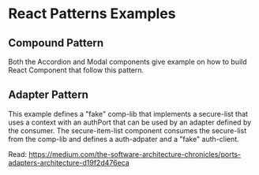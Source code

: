 # React Patterns Examples

## Compound Pattern

Both the Accordion and Modal components give example on how to build React Component that follow this pattern.

## Adapter Pattern

This example defines a "fake" comp-lib that implements a secure-list that uses a context with an authPort that can be used by an adapter defined by the consumer. The secure-item-list component consumes the secure-list from the comp-lib and defines a auth-adpater and a "fake" auth-client.

Read: https://medium.com/the-software-architecture-chronicles/ports-adapters-architecture-d19f2d476eca
